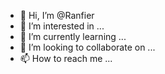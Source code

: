 - 👋 Hi, I’m @Ranfier
- 👀 I’m interested in ...
- 🌱 I’m currently learning ...
- 💞️ I’m looking to collaborate on ...
- 📫 How to reach me ...

<!---
Ranfier/Ranfier is a ✨ special ✨ repository because its `README.md` (this file) appears on your GitHub profile.
You can click the Preview link to take a look at your changes.
--->

